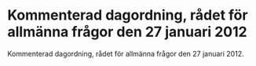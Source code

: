 # Kommenterad dagordning, rådet för allmänna frågor den 27 januari 2012

Kommenterad dagordning, rådet för allmänna frågor den 27 januari 2012\.
